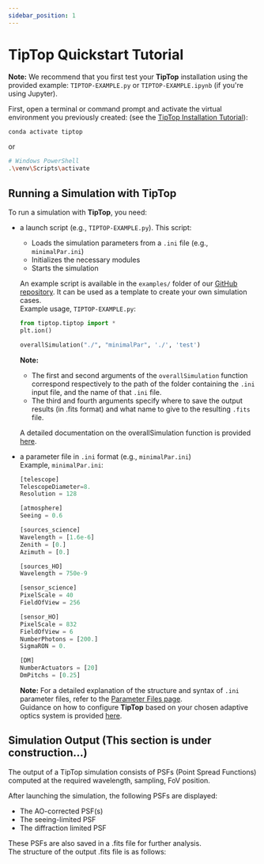 ```yaml
---
sidebar_position: 1
---
```


# TipTop Quickstart Tutorial

**Note:** We recommend that you first test your **TipTop** installation using the provided example: `TIPTOP-EXAMPLE.py` or `TIPTOP-EXAMPLE.ipynb` (if you're using Jupyter).

First, open a terminal or command prompt and activate the virtual environment you previously created: (see the [TipTop Installation Tutorial](/docs/general/installation.md)):
```bash
conda activate tiptop
```
or
```bash
# Windows PowerShell
.\venv\Scripts\activate
```

## Running a Simulation with TipTop

To run a simulation with **TipTop**, you need:
- a launch script (e.g., `TIPTOP-EXAMPLE.py`). This script:
    - Loads the simulation parameters from a `.ini` file (e.g., `minimalPar.ini`)
    - Initializes the necessary modules
    - Starts the simulation 

    An example script is available in the `examples/` folder of our [GitHub repository](https://github.com/astro-tiptop/TIPTOP). It can be used as a template to create your own simulation cases. \
    Example usage, `TIPTOP-EXAMPLE.py`:
    ```python
    from tiptop.tiptop import *
    plt.ion()

    overallSimulation("./", "minimalPar", './', 'test')
    ```
    **Note:** 
    - The first and second arguments of the `overallSimulation` function correspond respectively to the path of the folder containing the `.ini` input file, and the name of that `.ini` file.
    - The third and fourth arguments specify where to save the output results (in .fits format) and what name to give to the resulting `.fits` file. 

    A detailed documentation on the overallSimulation function is provided [here](/docs/orion/api_reference.md).

- a parameter file in `.ini` format (e.g., `minimalPar.ini`) \
    Example, `minimalPar.ini`:
    ```python
    [telescope]
    TelescopeDiameter=8.
    Resolution = 128

    [atmosphere]
    Seeing = 0.6

    [sources_science]
    Wavelength = [1.6e-6]
    Zenith = [0.]
    Azimuth = [0.]

    [sources_HO]
    Wavelength = 750e-9

    [sensor_science]
    PixelScale = 40
    FieldOfView = 256

    [sensor_HO]
    PixelScale = 832
    FieldOfView = 6
    NumberPhotons = [200.]
    SigmaRON = 0.

    [DM]
    NumberActuators = [20]
    DmPitchs = [0.25]
    ```
    **Note:**  For a detailed explanation of the structure and syntax of `.ini` parameter files, refer to the [Parameter Files page](/docs/orion/parameterfields.md). <br /> Guidance on how to configure **TipTop** based on your chosen adaptive optics system is provided [here](/docs/orion/howtosetup.md).

## Simulation Output (This section is under construction...)

The output of a TipTop simulation consists of PSFs (Point Spread Functions) computed at the required wavelength, sampling, FoV position. 
<!-- Outputs also includes seeing limited PSF, diffraction limited PSF and some useful metrics (SR, EE, FWHM, …) -->

After launching the simulation, the following PSFs are displayed:
- The AO-corrected PSF(s)
- The seeing-limited PSF
- The diffraction limited PSF

These PSFs are also saved in a .fits file for further analysis. \
The structure of the output .fits file is as follows:
